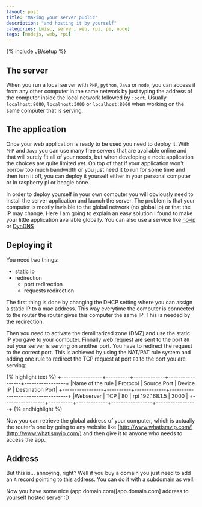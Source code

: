 ```yaml
---
layout: post
title: "Making your server public"
description: "and hosting it by yourself"
categories: [misc, server, web, rpi, pi, node]
tags: [nodejs, web, rpi]
---
```

{% include JB/setup %}

## The server

When you run a local server with `PHP`, `python`, `Java` or `node`, you can access it from any other computer in the same network by just typing the address of the computer inside the local network followed by `:port`. Usually `localhost:8080`, `localhost:3000` or `localhost:8000` when working on the same computer that is serving.

## The application

Once your web application is ready to be used you need to deploy it. With `PHP` and `Java` you can use many free servers that are available online and that will surely fit all of your needs, but when developing a node application the choices are quite limited yet. On top of that if your application won't borrow too much bandwidth or you just need it to run for some time and then turn it off, you can deploy it yourself either in your personal computer or in raspberry pi or beagle bone.

In order to deploy yourself in your own computer you will obviously need to install the server application and launch the server. The problem is that your computer is mostly invisible to the global network (no global ip) or that the IP may change. Here I am going to explain an easy solution I found to make your little application available globally. You can also use a service like [no-ip](http://www.noip.com) or [DynDNS](http://dyn.com)

## Deploying it

You need two things:

* static ip
* redirection
  * port redirection
  * requests redirection

The first thing is done by changing the DHCP setting where you can assign a static IP to a mac address. This way everytime the computer is connected to the router the router gives this computer the same IP. This is needed by the redirection.

Then you need to activate the demilitarized zone (DMZ) and use the static IP you gave to your computer. Finnally web request are sent to the port `80` but your server is serving on another port. You have to redirect the request to the correct port. This is achieved by using the NAT/PAT rule system and adding one rule to redirect the TCP request at port `80` to the port you are serving:

 {% highlight text %}
+-----------------+----------+-------------+-----------------+-----------------+
|Name of the rule | Protocol | Source Port | Device IP       | Destination Port|
+-----------------+----------+-------------+-----------------+-----------------+
|Webserver        | TCP      | 80          | rpi 192.168.1.5 | 3000            |
+-----------------+----------+-------------+-----------------+-----------------+
 {% endhighlight %}

Now you can retrieve the global address of your computer, which is actually the router's one by going to any website like [http://www.whatismyip.com/](http://www.whatismyip.com/) and then give it to anyone who needs to access the app.

## Address
But this is... annoying, right? Well if you buy a domain you just need to add an `A` record pointing to this address. You can do it with a subdomain as well.

Now you have some nice (app.domain.com)[app.domain.com] address to yourself hosted server :D

